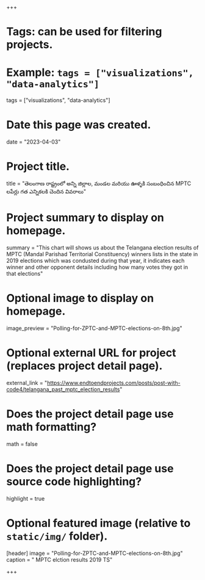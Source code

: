 +++
# Tags: can be used for filtering projects.
# Example: `tags = ["visualizations", "data-analytics"]`
tags = ["visualizations", "data-analytics"]

# Date this page was created.
date = "2023-04-03"

# Project title.
title = "తెలంగాణ రాష్ట్రంలో అన్ని జిల్లాల, మండల మరియు ఊళ్ళకి సంబంధించిన MPTC లపేర్లు గత ఎన్నికలకి చెందిన వివరాలు"

# Project summary to display on homepage.
summary = "This chart will shows us about the Telangana election results of MPTC (Mandal Parishad Territorial Constituency) winners lists in the state in 2019 elections which was condusted during that year, it indicates each winner and other opponent details including how many votes they got in that elections"

# Optional image to display on homepage.
image_preview = "Polling-for-ZPTC-and-MPTC-elections-on-8th.jpg"

# Optional external URL for project (replaces project detail page).
external_link = "https://www.endtoendprojects.com/posts/post-with-code4/telangana_past_mptc_election_results"

# Does the project detail page use math formatting?
math = false

# Does the project detail page use source code highlighting?
highlight = true

# Optional featured image (relative to `static/img/` folder).
[header]
image = "Polling-for-ZPTC-and-MPTC-elections-on-8th.jpg"
caption = " MPTC elction results 2019 TS"

+++
